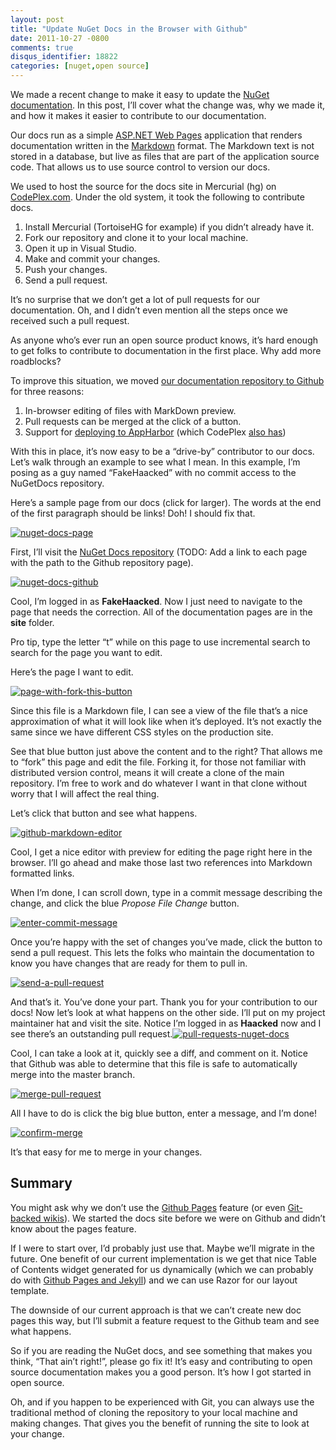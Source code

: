 ```yaml
---
layout: post
title: "Update NuGet Docs in the Browser with Github"
date: 2011-10-27 -0800
comments: true
disqus_identifier: 18822
categories: [nuget,open source]
---
```

We made a recent change to make it easy to update the [NuGet
documentation](http://docs.nuget.org/ "NuGet Documentation Site"). In
this post, I’ll cover what the change was, why we made it, and how it
makes it easier to contribute to our documentation.

Our docs run as a simple [ASP.NET Web
Pages](http://www.asp.net/web-pages "ASP.NET Web Pages") application
that renders documentation written in the
[Markdown](http://daringfireball.net/projects/markdown/ "Markdown")
format. The Markdown text is not stored in a database, but live as files
that are part of the application source code. That allows us to use
source control to version our docs.

We used to host the source for the docs site in Mercurial (hg) on
[CodePlex.com](http://codeplex.com/ "CodePlex"). Under the old system,
it took the following to contribute docs.

1.  Install Mercurial (TortoiseHG for example) if you didn’t already
    have it.
2.  Fork our repository and clone it to your local machine.
3.  Open it up in Visual Studio.
4.  Make and commit your changes.
5.  Push your changes.
6.  Send a pull request.

It’s no surprise that we don’t get a lot of pull requests for our
documentation. Oh, and I didn’t even mention all the steps once we
received such a pull request.

As anyone who’s ever run an open source product knows, it’s hard enough
to get folks to contribute to documentation in the first place. Why add
more roadblocks?

To improve this situation, we moved [our documentation repository to
Github](https://github.com/NuGet/NuGetDocs "NuGet Docs on Github") for
three reasons:

1.  In-browser editing of files with MarkDown preview.
2.  Pull requests can be merged at the click of a button.
3.  Support for [deploying to
    AppHarbor](https://github.com/blog/961-deploy-to-appharbor-from-github "Deploy to AppHarbor from Github")
    (which CodePlex [also
    has](http://blogs.msdn.com/b/codeplex/archive/2011/08/26/integration-with-appharbor.aspx "CodePlex Integration with AppHarbor"))

With this in place, it’s now easy to be a “drive-by” contributor to our
docs. Let’s walk through an example to see what I mean. In this example,
I’m posing as a guy named “FakeHaacked” with no commit access to the
NuGetDocs repository.

Here’s a sample page from our docs (click for larger). The words at the
end of the first paragraph should be links! Doh! I should fix that.

[![nuget-docs-page](http://haacked.com/images/haacked_com/Windows-Live-Writer/Update-NuGet-Docs-in-the-Browser-with-Gi_D96F/nuget-docs-page_thumb.png "nuget-docs-page")](http://haacked.com/images/haacked_com/Windows-Live-Writer/Update-NuGet-Docs-in-the-Browser-with-Gi_D96F/nuget-docs-page_2.png)

First, I’ll visit the [NuGet Docs
repository](https://github.com/NuGet/NuGetDocs "NuGet Docs") (TODO: Add
a link to each page with the path to the Github repository page).

[![nuget-docs-github](http://haacked.com/images/haacked_com/Windows-Live-Writer/Update-NuGet-Docs-in-the-Browser-with-Gi_D96F/nuget-docs-github_thumb.png "nuget-docs-github")](http://haacked.com/images/haacked_com/Windows-Live-Writer/Update-NuGet-Docs-in-the-Browser-with-Gi_D96F/nuget-docs-github_2.png)

Cool, I’m logged in as **FakeHaacked**. Now I just need to navigate to
the page that needs the correction. All of the documentation pages are
in the **site** folder.

Pro tip, type the letter “t” while on this page to use incremental
search to search for the page you want to edit.

Here’s the page I want to edit.

[![page-with-fork-this-button](http://haacked.com/images/haacked_com/Windows-Live-Writer/Update-NuGet-Docs-in-the-Browser-with-Gi_D96F/page-with-fork-this-button_thumb.png "page-with-fork-this-button")](http://haacked.com/images/haacked_com/Windows-Live-Writer/Update-NuGet-Docs-in-the-Browser-with-Gi_D96F/page-with-fork-this-button_2.png)

Since this file is a Markdown file, I can see a view of the file that’s
a nice approximation of what it will look like when it’s deployed. It’s
not exactly the same since we have different CSS styles on the
production site.

See that blue button just above the content and to the right? That
allows me to “fork” this page and edit the file. Forking it, for those
not familiar with distributed version control, means it will create a
clone of the main repository. I’m free to work and do whatever I want in
that clone without worry that I will affect the real thing.

Let’s click that button and see what happens.

[![github-markdown-editor](http://haacked.com/images/haacked_com/Windows-Live-Writer/Update-NuGet-Docs-in-the-Browser-with-Gi_D96F/github-markdown-editor_thumb.png "github-markdown-editor")](http://haacked.com/images/haacked_com/Windows-Live-Writer/Update-NuGet-Docs-in-the-Browser-with-Gi_D96F/github-markdown-editor_2.png)

Cool, I get a nice editor with preview for editing the page right here
in the browser. I’ll go ahead and make those last two references into
Markdown formatted links.

When I’m done, I can scroll down, type in a commit message describing
the change, and click the blue *Propose File Change* button.

[![enter-commit-message](http://haacked.com/images/haacked_com/Windows-Live-Writer/Update-NuGet-Docs-in-the-Browser-with-Gi_D96F/enter-commit-message_thumb_1.png "enter-commit-message")](http://haacked.com/images/haacked_com/Windows-Live-Writer/Update-NuGet-Docs-in-the-Browser-with-Gi_D96F/enter-commit-message_4.png)

Once you’re happy with the set of changes you’ve made, click the button
to send a pull request. This lets the folks who maintain the
documentation to know you have changes that are ready for them to pull
in.

[![send-a-pull-request](http://haacked.com/images/haacked_com/Windows-Live-Writer/Update-NuGet-Docs-in-the-Browser-with-Gi_D96F/send-a-pull-request_thumb.png "send-a-pull-request")](http://haacked.com/images/haacked_com/Windows-Live-Writer/Update-NuGet-Docs-in-the-Browser-with-Gi_D96F/send-a-pull-request_2.png)

And that’s it. You’ve done your part. Thank you for your contribution to
our docs! Now let’s look at what happens on the other side. I’ll put on
my project maintainer hat and visit the site. Notice I’m logged in as
**Haacked** now and I see there’s an outstanding pull
request.[![pull-requests-nuget-docs](http://haacked.com/images/haacked_com/Windows-Live-Writer/Update-NuGet-Docs-in-the-Browser-with-Gi_D96F/pull-requests-nuget-docs_thumb.png "pull-requests-nuget-docs")](http://haacked.com/images/haacked_com/Windows-Live-Writer/Update-NuGet-Docs-in-the-Browser-with-Gi_D96F/pull-requests-nuget-docs_2.png)

Cool, I can take a look at it, quickly see a diff, and comment on it.
Notice that Github was able to determine that this file is safe to
automatically merge into the master branch.

[![merge-pull-request](http://haacked.com/images/haacked_com/Windows-Live-Writer/Update-NuGet-Docs-in-the-Browser-with-Gi_D96F/merge-pull-request_thumb_1.png "merge-pull-request")](http://haacked.com/images/haacked_com/Windows-Live-Writer/Update-NuGet-Docs-in-the-Browser-with-Gi_D96F/merge-pull-request_4.png)

All I have to do is click the big blue button, enter a message, and I’m
done!

[![confirm-merge](http://haacked.com/images/haacked_com/Windows-Live-Writer/Update-NuGet-Docs-in-the-Browser-with-Gi_D96F/confirm-merge_thumb.png "confirm-merge")](http://haacked.com/images/haacked_com/Windows-Live-Writer/Update-NuGet-Docs-in-the-Browser-with-Gi_D96F/confirm-merge_2.png)

It’s that easy for me to merge in your changes.

Summary
-------

You might ask why we don’t use the [Github
Pages](http://pages.github.com/ "Github Pages") feature (or even
[Git-backed
wikis](https://github.com/blog/699-making-github-more-open-git-backed-wikis "Git-backed wikis")).
We started the docs site before we were on Github and didn’t know about
the pages feature.

If I were to start over, I’d probably just use that. Maybe we’ll migrate
in the future. One benefit of our current implementation is we get that
nice Table of Contents widget generated for us dynamically (which we can
probably do with [Github Pages and
Jekyll](https://github.com/mojombo/jekyll "Jekyll")) and we can use
Razor for our layout template.

The downside of our current approach is that we can’t create new doc
pages this way, but I’ll submit a feature request to the Github team and
see what happens.

So if you are reading the NuGet docs, and see something that makes you
think, “That ain’t right!”, please go fix it! It’s easy and contributing
to open source documentation makes you a good person. It’s how I got
started in open source.

Oh, and if you happen to be experienced with Git, you can always use the
traditional method of cloning the repository to your local machine and
making changes. That gives you the benefit of running the site to look
at your change.

